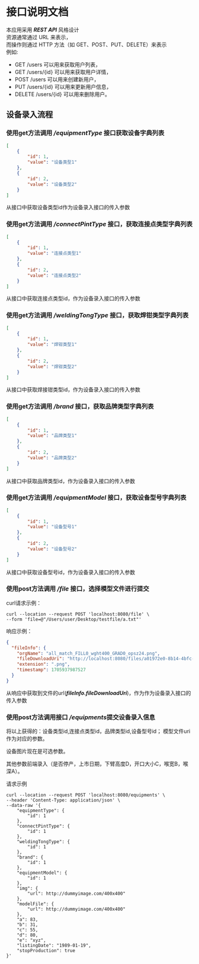 # 接口说明文档

本应用采用 ***REST API*** 风格设计<br>
资源通常通过 URL 来表示，<br>
而操作则通过 HTTP 方法（如 GET、POST、PUT、DELETE）来表示<br>
例如:<br>
+ GET /users 可以用来获取用户列表，
+ GET /users/{id} 可以用来获取用户详情，
+ POST /users 可以用来创建新用户，
+ PUT /users/{id} 可以用来更新用户信息，
+ DELETE /users/{id} 可以用来删除用户。

## 设备录入流程
### 使用get方法调用 ***/equipmentType*** 接口获取设备字典列表
```json
[
    {
        "id": 1,
        "value": "设备类型1"
    },
    {
        "id": 2,
        "value": "设备类型2"
    }
]
```
从接口中获取设备类型id作为设备录入接口的传入参数

### 使用get方法调用 ***/connectPintType*** 接口，获取连接点类型字典列表
```json
[
    {
        "id": 1,
        "value": "连接点类型1"
    },
    {
        "id": 2,
        "value": "连接点类型2"
    }
]
```
从接口中获取连接点类型id，作为设备录入接口的传入参数


### 使用get方法调用 ***/weldingTongType*** 接口，获取焊钳类型字典列表
```json
[
    {
        "id": 1,
        "value": "焊钳类型1"
    },
    {
        "id": 2,
        "value": "焊钳类型2"
    }
]
```
从接口中获取焊接钳类型id，作为设备录入接口的传入参数

### 使用get方法调用 ***/brand*** 接口，获取品牌类型字典列表
```json
[
    {
        "id": 1,
        "value": "品牌类型1"
    },
    {
        "id": 2,
        "value": "品牌类型2"
    }
]
```
从接口中获取品牌类型id，作为设备录入接口的传入参数

### 使用get方法调用 ***/equipmentModel*** 接口，获取设备型号字典列表
```json
[
    {
        "id": 1,
        "value": "设备型号1"
    },
    {
        "id": 2,
        "value": "设备型号2"
    }
]
```
从接口中获取设备型号id，作为设备录入接口的传入参数

### 使用post方法调用 ***/file*** 接口，选择模型文件进行提交

curl请求示例：
```shell
curl --location --request POST 'localhost:8080/file' \
--form 'file=@"/Users/user/Desktop/testfile/a.txt"'
```
响应示例：
```json
{
  "fileInfo": {
    "orgName": "all_match_FILL0_wght400_GRAD0_opsz24.png",
    "fileDownloadUri": "http://localhost:8080/files/a01972e0-8b14-4bfc-8abd-d5e42ff5afb0.png",
    "extension": ".png",
    "timestamp": 1705937987527
  }
}
```
从响应中获取到文件的url(***fileInfo.fileDownloadUri***)，作为作为设备录入接口的传入参数

### 使用post方法调用接口 ***/equipments***提交设备录入信息

将以上获得的：设备类型id,连接点类型id，品牌类型id,设备型号id； 模型文件uri作为对应的参数。

设备图片现在是可选参数。

其他参数前端录入（是否停产，上市日期，下臂高度D，开口大小C，喉宽B，喉深A）。

请求示例
```shell
curl --location --request POST 'localhost:8080/equipments' \
--header 'Content-Type: application/json' \
--data-raw '{
    "equipmentType": {
        "id": 1
    },
    "connectPintType": {
        "id": 1
    },
    "weldingTongType": {
        "id": 1
    },
    "brand": {
        "id": 1
    },
    "equipmentModel": {
        "id": 1
    },
    "img": {
        "url": http://dummyimage.com/400x400"
    },
    "modelFile": {
        "url": http://dummyimage.com/400x400"
    },
    "a": 83,
    "b": 31,
    "c": 55,
    "d": 80,
    "e": "xyz",
    "listingDate": "1989-01-19",
    "stopProduction": true
}'
```
### 
